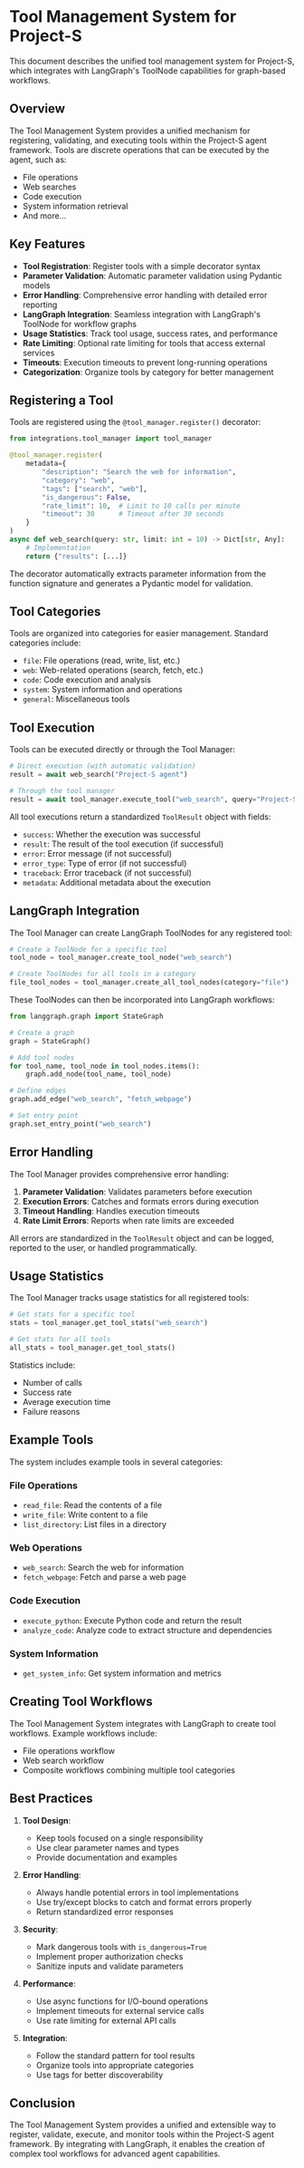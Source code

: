 # Tool Management System for Project-S

This document describes the unified tool management system for Project-S, which integrates with LangGraph's ToolNode capabilities for graph-based workflows.

## Overview

The Tool Management System provides a unified mechanism for registering, validating, and executing tools within the Project-S agent framework. Tools are discrete operations that can be executed by the agent, such as:

- File operations
- Web searches
- Code execution
- System information retrieval
- And more...

## Key Features

- **Tool Registration**: Register tools with a simple decorator syntax
- **Parameter Validation**: Automatic parameter validation using Pydantic models
- **Error Handling**: Comprehensive error handling with detailed error reporting
- **LangGraph Integration**: Seamless integration with LangGraph's ToolNode for workflow graphs
- **Usage Statistics**: Track tool usage, success rates, and performance
- **Rate Limiting**: Optional rate limiting for tools that access external services
- **Timeouts**: Execution timeouts to prevent long-running operations
- **Categorization**: Organize tools by category for better management

## Registering a Tool

Tools are registered using the `@tool_manager.register()` decorator:

```python
from integrations.tool_manager import tool_manager

@tool_manager.register(
    metadata={
        "description": "Search the web for information",
        "category": "web",
        "tags": ["search", "web"],
        "is_dangerous": False,
        "rate_limit": 10,  # Limit to 10 calls per minute
        "timeout": 30      # Timeout after 30 seconds
    }
)
async def web_search(query: str, limit: int = 10) -> Dict[str, Any]:
    # Implementation
    return {"results": [...]}
```

The decorator automatically extracts parameter information from the function signature and generates a Pydantic model for validation.

## Tool Categories

Tools are organized into categories for easier management. Standard categories include:

- `file`: File operations (read, write, list, etc.)
- `web`: Web-related operations (search, fetch, etc.)
- `code`: Code execution and analysis
- `system`: System information and operations
- `general`: Miscellaneous tools

## Tool Execution

Tools can be executed directly or through the Tool Manager:

```python
# Direct execution (with automatic validation)
result = await web_search("Project-S agent")

# Through the tool manager
result = await tool_manager.execute_tool("web_search", query="Project-S agent")
```

All tool executions return a standardized `ToolResult` object with fields:

- `success`: Whether the execution was successful
- `result`: The result of the tool execution (if successful)
- `error`: Error message (if not successful)
- `error_type`: Type of error (if not successful)
- `traceback`: Error traceback (if not successful)
- `metadata`: Additional metadata about the execution

## LangGraph Integration

The Tool Manager can create LangGraph ToolNodes for any registered tool:

```python
# Create a ToolNode for a specific tool
tool_node = tool_manager.create_tool_node("web_search")

# Create ToolNodes for all tools in a category
file_tool_nodes = tool_manager.create_all_tool_nodes(category="file")
```

These ToolNodes can then be incorporated into LangGraph workflows:

```python
from langgraph.graph import StateGraph

# Create a graph
graph = StateGraph()

# Add tool nodes
for tool_name, tool_node in tool_nodes.items():
    graph.add_node(tool_name, tool_node)

# Define edges
graph.add_edge("web_search", "fetch_webpage")

# Set entry point
graph.set_entry_point("web_search")
```

## Error Handling

The Tool Manager provides comprehensive error handling:

1. **Parameter Validation**: Validates parameters before execution
2. **Execution Errors**: Catches and formats errors during execution
3. **Timeout Handling**: Handles execution timeouts
4. **Rate Limit Errors**: Reports when rate limits are exceeded

All errors are standardized in the `ToolResult` object and can be logged, reported to the user, or handled programmatically.

## Usage Statistics

The Tool Manager tracks usage statistics for all registered tools:

```python
# Get stats for a specific tool
stats = tool_manager.get_tool_stats("web_search")

# Get stats for all tools
all_stats = tool_manager.get_tool_stats()
```

Statistics include:
- Number of calls
- Success rate
- Average execution time
- Failure reasons

## Example Tools

The system includes example tools in several categories:

### File Operations

- `read_file`: Read the contents of a file
- `write_file`: Write content to a file
- `list_directory`: List files in a directory

### Web Operations

- `web_search`: Search the web for information
- `fetch_webpage`: Fetch and parse a web page

### Code Execution

- `execute_python`: Execute Python code and return the result
- `analyze_code`: Analyze code to extract structure and dependencies

### System Information

- `get_system_info`: Get system information and metrics

## Creating Tool Workflows

The Tool Management System integrates with LangGraph to create tool workflows. Example workflows include:

- File operations workflow
- Web search workflow
- Composite workflows combining multiple tool categories

## Best Practices

1. **Tool Design**:
   - Keep tools focused on a single responsibility
   - Use clear parameter names and types
   - Provide documentation and examples

2. **Error Handling**:
   - Always handle potential errors in tool implementations
   - Use try/except blocks to catch and format errors properly
   - Return standardized error responses

3. **Security**:
   - Mark dangerous tools with `is_dangerous=True`
   - Implement proper authorization checks
   - Sanitize inputs and validate parameters

4. **Performance**:
   - Use async functions for I/O-bound operations
   - Implement timeouts for external service calls
   - Use rate limiting for external API calls

5. **Integration**:
   - Follow the standard pattern for tool results
   - Organize tools into appropriate categories
   - Use tags for better discoverability

## Conclusion

The Tool Management System provides a unified and extensible way to register, validate, execute, and monitor tools within the Project-S agent framework. By integrating with LangGraph, it enables the creation of complex tool workflows for advanced agent capabilities.
